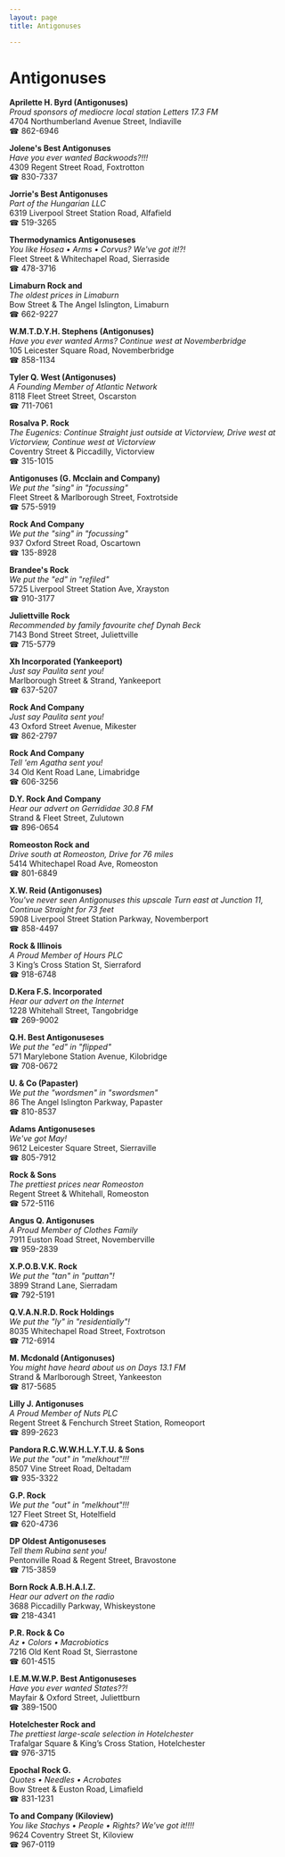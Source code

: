 ```yaml
---
layout: page 
title: Antigonuses

---
```



# Antigonuses


 **Aprilette H. Byrd (Antigonuses)**  
_Proud sponsors of mediocre local station Letters 17.3 FM_  
4704 Northumberland Avenue Street, Indiaville  
☎ 862-6946

**Jolene's Best Antigonuses**  
_Have you ever wanted Backwoods?!!!_  
4309 Regent Street Road, Foxtrotton  
☎ 830-7337

**Jorrie's Best Antigonuses**  
_Part of the Hungarian LLC_  
6319 Liverpool Street Station Road, Alfafield  
☎ 519-3265

**Thermodynamics Antigonuseses**  
_You like Hosea • Arms • Corvus? We've got it!?!_  
Fleet Street & Whitechapel Road, Sierraside  
☎ 478-3716

**Limaburn Rock and**  
_The oldest prices in Limaburn_  
Bow Street & The Angel Islington, Limaburn  
☎ 662-9227

**W.M.T.D.Y.H. Stephens (Antigonuses)**  
_Have you ever wanted Arms? 
Continue west at Novemberbridge_  
105 Leicester Square Road, Novemberbridge  
☎ 858-1134

**Tyler Q. West (Antigonuses)**  
_A Founding Member of Atlantic Network_  
8118 Fleet Street Street, Oscarston  
☎ 711-7061

**Rosalva P. Rock**  
_The Eugenics: Continue Straight just outside at Victorview, Drive west at Victorview, Continue west at Victorview_  
Coventry Street & Piccadilly, Victorview  
☎ 315-1015

**Antigonuses (G. Mcclain and Company)**  
_We put the "sing" in "focussing"_  
Fleet Street & Marlborough Street, Foxtrotside  
☎ 575-5919

**Rock And Company**  
_We put the "sing" in "focussing"_  
937 Oxford Street Road, Oscartown  
☎ 135-8928

**Brandee's Rock**  
_We put the "ed" in "refiled"_  
5725 Liverpool Street Station Ave, Xrayston  
☎ 910-3177

**Juliettville Rock**  
_Recommended by family favourite chef Dynah Beck_  
7143 Bond Street Street, Juliettville  
☎ 715-5779

**Xh Incorporated (Yankeeport)**  
_Just say Paulita sent you!_  
Marlborough Street & Strand, Yankeeport  
☎ 637-5207

**Rock And Company**  
_Just say Paulita sent you!_  
43 Oxford Street Avenue, Mikester  
☎ 862-2797

**Rock And Company**  
_Tell 'em Agatha sent you!_  
34 Old Kent Road Lane, Limabridge  
☎ 606-3256

**D.Y. Rock And Company**  
_Hear our advert on Gerrididae 30.8 FM_  
Strand & Fleet Street, Zulutown  
☎ 896-0654

**Romeoston Rock and**  
_Drive south at Romeoston, Drive for 76 miles_  
5414 Whitechapel Road Ave, Romeoston  
☎ 801-6849

**X.W. Reid (Antigonuses)**  
_You've never seen Antigonuses this upscale 
Turn east at Junction 11, Continue Straight for 73 feet_  
5908 Liverpool Street Station Parkway, Novemberport  
☎ 858-4497

**Rock & Illinois**  
_A Proud Member of Hours PLC_  
3 King’s Cross Station St, Sierraford  
☎ 918-6748

**D.Kera F.S. Incorporated**  
_Hear our advert on the Internet_  
1228 Whitehall Street, Tangobridge  
☎ 269-9002

**Q.H. Best Antigonuseses**  
_We put the "ed" in "flipped"_  
571 Marylebone Station Avenue, Kilobridge  
☎ 708-0672

**U. & Co (Papaster)**  
_We put the "wordsmen" in "swordsmen"_  
86 The Angel Islington Parkway, Papaster  
☎ 810-8537

**Adams Antigonuseses**  
_We've got May!_  
9612 Leicester Square Street, Sierraville  
☎ 805-7912

**Rock & Sons**  
_The prettiest prices near Romeoston_  
Regent Street & Whitehall, Romeoston  
☎ 572-5116

**Angus Q. Antigonuses**  
_A Proud Member of Clothes Family_  
7911 Euston Road Street, Novemberville  
☎ 959-2839

**X.P.O.B.V.K. Rock**  
_We put the "tan" in "puttan"!_  
3899 Strand Lane, Sierradam  
☎ 792-5191

**Q.V.A.N.R.D. Rock Holdings**  
_We put the "ly" in "residentially"!_  
8035 Whitechapel Road Street, Foxtrotson  
☎ 712-6914

**M. Mcdonald (Antigonuses)**  
_You might have heard about us on Days 13.1 FM_  
Strand & Marlborough Street, Yankeeston  
☎ 817-5685

**Lilly J. Antigonuses**  
_A Proud Member of Nuts PLC_  
Regent Street & Fenchurch Street Station, Romeoport  
☎ 899-2623

**Pandora R.C.W.W.H.L.Y.T.U. & Sons**  
_We put the "out" in "melkhout"!!!_  
8507 Vine Street Road, Deltadam  
☎ 935-3322

**G.P. Rock**  
_We put the "out" in "melkhout"!!!_  
127 Fleet Street St, Hotelfield  
☎ 620-4736

**DP Oldest Antigonuseses**  
_Tell them Rubina sent you!_  
Pentonville Road & Regent Street, Bravostone  
☎ 715-3859

**Born Rock A.B.H.A.I.Z.**  
_Hear our advert on the radio_  
3688 Piccadilly Parkway, Whiskeystone  
☎ 218-4341

**P.R. Rock & Co**  
_Az • Colors • Macrobiotics_  
7216 Old Kent Road St, Sierrastone  
☎ 601-4515

**I.E.M.W.W.P. Best Antigonuseses**  
_Have you ever wanted States??!_  
Mayfair & Oxford Street, Juliettburn  
☎ 389-1500

**Hotelchester Rock and**  
_The prettiest large-scale selection in Hotelchester_  
Trafalgar Square & King’s Cross Station, Hotelchester  
☎ 976-3715

**Epochal Rock G.**  
_Quotes • Needles • Acrobates_  
Bow Street & Euston Road, Limafield  
☎ 831-1231

**To and Company (Kiloview)**  
_You like Stachys • People • Rights? We've got it!!!!_  
9624 Coventry Street St, Kiloview  
☎ 967-0119

